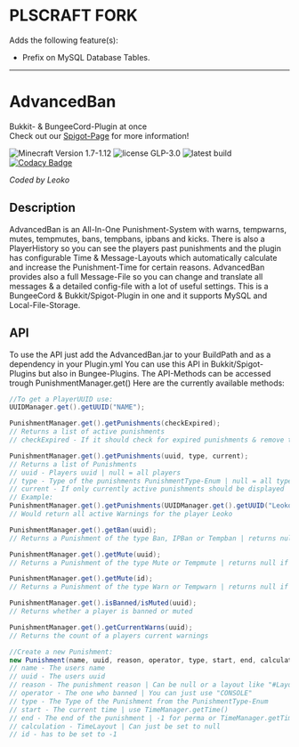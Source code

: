 # PLSCRAFT FORK

Adds the following feature(s):
- Prefix on MySQL Database Tables.

---

# AdvancedBan


Bukkit- & BungeeCord-Plugin at once <br>
Check out our [Spigot-Page](https://www.spigotmc.org/resources/advancedban.8695/) for more  information!

![Minecraft Version 1.7-1.12](https://img.shields.io/badge/supports%20minecraft%20versions-1.7--1.12-brightgreen.svg)
![license GLP-3.0](https://img.shields.io/badge/license-GLP--3.0-lightgrey.svg)
![latest build](https://img.shields.io/jenkins/s/http/v.skamps.eu/jenkins/job/AdvancedBanV2.svg)
[![Codacy Badge](https://api.codacy.com/project/badge/Grade/a84ecbeefd4d4eca864152d72adfde9c)](https://www.codacy.com/app/DevLeoko/AdvancedBan?utm_source=github.com&utm_medium=referral&utm_content=DevLeoko/AdvancedBan&utm_campaign=badger)

_Coded by Leoko_ 

## Description
AdvancedBan is an All-In-One Punishment-System with warns, tempwarns, mutes, tempmutes, bans, tempbans, ipbans and kicks.
There is also a PlayerHistory so you can see the players past punishments and 
the plugin has configurable Time & Message-Layouts which automatically calculate and increase the Punishment-Time for certain reasons.
AdvancedBan provides also a full Message-File so you can change and translate all messages & a detailed config-file with a lot of useful settings.
This is a BungeeCord & Bukkit/Spigot-Plugin in one and it supports MySQL and Local-File-Storage.

## API
To use the API just add the AdvancedBan.jar to your BuildPath and as a dependency in your Plugin.yml
You can use this API in Bukkit/Spigot-Plugins but also in Bungee-Plugins.
The API-Methods can be accessed trough PunishmentManager.get()
Here are the currently available methods:

``` Java
//To get a PlayerUUID use:
UUIDManager.get().getUUID("NAME");

PunishmentManager.get().getPunishments(checkExpired);
// Returns a list of active punishments
// checkExpired - If it should check for expired punishments & remove them | should be on true

PunishmentManager.get().getPunishments(uuid, type, current);
// Returns a list of Punishments
// uuid - Players uuid | null = all players
// type - Type of the punishments PunishmentType-Enum | null = all types
// current - If only currently active punishments should be displayed | true = currently active | false = all
// Example:
PunishmentManager.get().getPunishments(UUIDManager.get().getUUID("Leoko"), PunishmentType.WARNING, true);
// Would return all active Warnings for the player Leoko

PunishmentManager.get().getBan(uuid);
// Returns a Punishment of the type Ban, IPBan or Tempban | returns null if player is not banned

PunishmentManager.get().getMute(uuid);
// Returns a Punishment of the type Mute or Tempmute | returns null if player is not muted

PunishmentManager.get().getMute(id);
// Returns a Punishment of the type Warn or Tempwarn | returns null if there is no warn with that id

PunishmentManager.get().isBanned/isMuted(uuid);
// Returns whether a player is banned or muted

PunishmentManager.get().getCurrentWarns(uuid);
// Returns the count of a players current warnings

//Create a new Punishment:
new Punishment(name, uuid, reason, operator, type, start, end, calculation, id).create();
// name - The users name
// uuid - The users uuid
// reason - The punishment reason | Can be null or a layout like "#LayoutName" or a basic reason "Hacking in FFA"
// operator - The one who banned | You can just use "CONSOLE"
// type - The Type of the Punishment from the PunishmentType-Enum
// start - The current time | use TimeManager.getTime()
// end - The end of the punishment | -1 for perma or TimeManager.getTime() + millisecs for temp
// calculation - TimeLayout | Can just be set to null
// id - has to be set to -1
```
